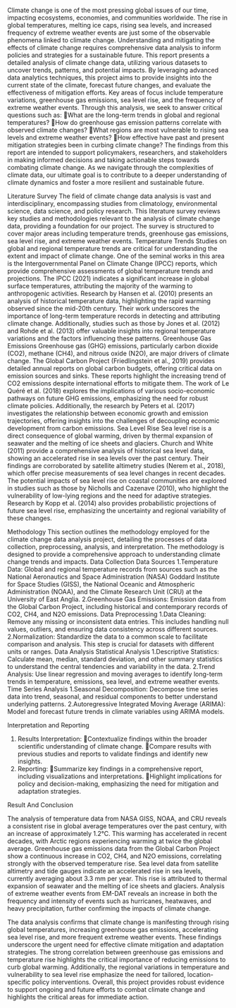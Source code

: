 Climate change is one of the most pressing global issues of our time, impacting ecosystems, economies, and 
communities worldwide. The rise in global temperatures, melting ice caps, rising sea levels, and increased frequency of extreme weather events are just some of the observable phenomena linked to climate change. Understanding and mitigating the effects of climate change requires comprehensive data analysis to inform policies and strategies for a sustainable future.
This report presents a detailed analysis of climate change data, utilizing various datasets to uncover trends, patterns, and potential impacts. By leveraging advanced data analytics techniques, this project aims to provide insights into the current state of the climate, forecast future changes, and evaluate the effectiveness of mitigation efforts. Key areas of focus include temperature variations, greenhouse gas emissions, sea level rise, and the frequency of extreme weather events.
Through this analysis, we seek to answer critical questions such as:
What are the long-term trends in global and regional temperatures?
How do greenhouse gas emission patterns correlate with observed climate changes?
What regions are most vulnerable to rising sea levels and extreme weather events?
How effective have past and present mitigation strategies been in curbing climate change?
The findings from this report are intended to support policymakers, researchers, and stakeholders in making informed decisions and taking actionable steps towards combating climate change. As we navigate through the complexities of climate data, our ultimate goal is to contribute to a deeper understanding of climate dynamics and foster a more resilient and sustainable future.





Literature Survey
The field of climate change data analysis is vast and interdisciplinary, encompassing studies from climatology, environmental science, data science, and policy research. This literature survey reviews key studies and methodologies relevant to the analysis of climate change data, providing a foundation for our project. The survey is structured to cover major areas including temperature trends, greenhouse gas emissions, sea level rise, and extreme weather events.
Temperature Trends
Studies on global and regional temperature trends are critical for understanding the extent and impact of climate change. One of the seminal works in this area is the Intergovernmental Panel on Climate Change (IPCC) reports, which provide comprehensive assessments of global temperature trends and projections. The IPCC (2021) indicates a significant increase in global surface temperatures, attributing the majority of the warming to anthropogenic activities.
Research by Hansen et al. (2010) presents an analysis of historical temperature data, highlighting the rapid warming observed since the mid-20th century. Their work underscores the importance of long-term temperature records in detecting and attributing climate change. Additionally, studies such as those by Jones et al. (2012) and Rohde et al. (2013) offer valuable insights into regional temperature variations and the factors influencing these patterns.
Greenhouse Gas Emissions
Greenhouse gas (GHG) emissions, particularly carbon dioxide (CO2), methane (CH4), and nitrous oxide (N2O), are major drivers of climate change. The Global Carbon Project (Friedlingstein et al., 2019) provides detailed annual reports on global carbon budgets, offering critical data on emission sources and sinks. These reports highlight the increasing trend of CO2 emissions despite international efforts to mitigate them.
The work of Le Quéré et al. (2018) explores the implications of various socio-economic pathways on future GHG emissions, emphasizing the need for robust climate policies. Additionally, the research by Peters et al. (2017) investigates the relationship between economic growth and emission trajectories, offering insights into the challenges of decoupling economic development from carbon emissions.
Sea Level Rise
Sea level rise is a direct consequence of global warming, driven by thermal expansion of seawater and the melting of ice sheets and glaciers. Church and White (2011) provide a comprehensive analysis of historical sea level data, showing an accelerated rise in sea levels over the past century. Their findings are corroborated by satellite altimetry studies (Nerem et al., 2018), which offer precise measurements of sea level changes in recent decades.
The potential impacts of sea level rise on coastal communities are explored in studies such as those by Nicholls and Cazenave (2010), who highlight the vulnerability of low-lying regions and the need for adaptive strategies. Research by Kopp et al. (2014) also provides probabilistic projections of future sea level rise, emphasizing the uncertainty and regional variability of these changes.












Methodology
This section outlines the methodology employed for the climate change data analysis project, detailing the processes of data collection, preprocessing, analysis, and interpretation. The methodology is designed to provide a comprehensive approach to understanding climate change trends and impacts.
Data Collection
Data Sources
1.Temperature Data: Global and regional temperature records from sources such as the National Aeronautics and Space Administration (NASA) Goddard Institute for Space Studies (GISS), the National Oceanic and Atmospheric Administration (NOAA), and the Climate Research Unit (CRU) at the University of East Anglia.
2.Greenhouse Gas Emissions: Emission data from the Global Carbon Project, including historical and contemporary records of CO2, CH4, and N2O emissions.
Data Preprocessing
1.Data Cleaning: Remove any missing or inconsistent data entries. This includes handling null values, outliers, and ensuring data consistency across different sources.
2.Normalization: Standardize the data to a common scale to facilitate comparison and analysis. This step is crucial for datasets with different units or ranges.
Data Analysis
Statistical Analysis
1.Descriptive Statistics: Calculate mean, median, standard deviation, and other summary statistics to understand the central tendencies and variability in the data.
2.Trend Analysis: Use linear regression and moving averages to identify long-term trends in temperature, emissions, sea level, and extreme weather events.
Time Series Analysis
1.Seasonal Decomposition: Decompose time series data into trend, seasonal, and residual components to better understand underlying patterns.
2.Autoregressive Integrated Moving Average (ARIMA): Model and forecast future trends in climate variables using ARIMA models.










Interpretation and Reporting
1. Results Interpretation:
Contextualize findings within the broader scientific understanding of climate change.
Compare results with previous studies and reports to validate findings and identify new insights.
2. Reporting:
Summarize key findings in a comprehensive report, including visualizations and interpretations.
Highlight implications for policy and decision-making, emphasizing the need for mitigation and adaptation strategies.



       









Result And Conclusion


The analysis of temperature data from NASA GISS, NOAA, and CRU reveals a consistent rise in global average temperatures over the past century, with an increase of approximately 1.2°C. This warming has accelerated in recent decades, with Arctic regions experiencing warming at twice the global average. Greenhouse gas emissions data from the Global Carbon Project show a continuous increase in CO2, CH4, and N2O emissions, correlating strongly with the observed temperature rise. Sea level data from satellite altimetry and tide gauges indicate an accelerated rise in sea levels, currently averaging about 3.3 mm per year. This rise is attributed to thermal expansion of seawater and the melting of ice sheets and glaciers. Analysis of extreme weather events from EM-DAT reveals an increase in both the frequency and intensity of events such as hurricanes, heatwaves, and heavy precipitation, further confirming the impacts of climate change.

The data analysis confirms that climate change is manifesting through rising global temperatures, increasing greenhouse gas emissions, accelerating sea level rise, and more frequent extreme weather events. These findings underscore the urgent need for effective climate mitigation and adaptation strategies. The strong correlation between greenhouse gas emissions and temperature rise highlights the critical importance of reducing emissions to curb global warming. Additionally, the regional variations in temperature and vulnerability to sea level rise emphasize the need for tailored, location-specific policy interventions. Overall, this project provides robust evidence to support ongoing and future efforts to combat climate change and highlights the critical areas for immediate action.
